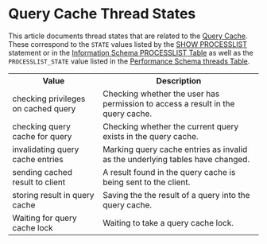 # Query Cache Thread States

This article documents thread states that are related to the [Query Cache](/replication/optimization-and-tuning/buffers-caches-and-threads/query-cache). These correspond to the `STATE` values listed by the [SHOW PROCESSLIST](/sql-statements-structure/sql-statements/administrative-sql-statements/show/show-processlist) statement or in the [Information Schema PROCESSLIST Table](/kb/en/information-schema-processlist-table/) as well as the `PROCESSLIST_STATE` value listed in the [Performance Schema threads Table](/sql-statements-structure/sql-statements/administrative-sql-statements/system-tables/performance-schema/performance-schema-tables/performance-schema-threads-table).

<table><tbody><tr><th>Value</th><th>Description</th></tr>
<tr><td>checking privileges on cached query</td><td>Checking whether the user has permission to access a result in the query cache.</td></tr>
<tr><td>checking query cache for query</td><td>Checking whether the current query exists in the query cache.</td></tr>
<tr><td>invalidating query cache entries</td><td>Marking query cache entries as invalid as the underlying tables have changed.</td></tr>
<tr><td>sending cached result to client</td><td>A result found in the query cache is being sent to the client.</td></tr>
<tr><td>storing result in query cache</td><td>Saving the the result of a query into the query cache.</td></tr>
<tr><td>Waiting for query cache lock</td><td>Waiting to take a query cache lock.</td></tr>
</tbody></table>